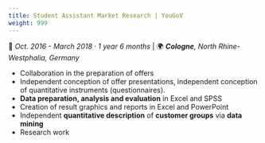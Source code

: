```yaml
---
title: Student Assistant Market Research | YouGoV
weight: 999
---
```


📅 *Oct. 2016 - March 2018 · 1 year 6 months* | 🌍 ***Cologne**, North Rhine-Westphalia, Germany*

- Collaboration in the preparation of offers
- Independent conception of offer presentations, independent conception of quantitative instruments (questionnaires).
- **Data preparation, analysis and evaluation** in Excel and SPSS
- Creation of result graphics and reports in Excel and PowerPoint
- Independent **quantitative description** of **customer groups** via **data mining**
- Research work
